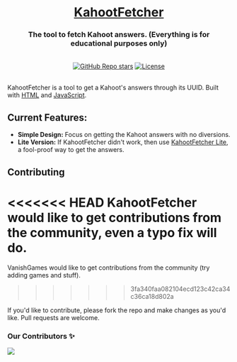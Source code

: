 <div align="center">
  <h1 align="center"><a href="https://orn8.github.io/kahootfetcher">KahootFetcher</a></h1>
  <h3>The tool to fetch Kahoot answers. (Everything is for educational purposes only)</h3>
</div>

</br>

<div align="center">
  <a href="https://github.com/orn8/kahootfetcher/stargazers"><img alt="GitHub Repo stars" src="https://img.shields.io/github/stars/orn8/kahootfetcher?style=for-the-badge"></a>
  <a href="https://github.com/orn8/kahootfetcher/blob/main/LICENSE"><img alt="License" src="https://img.shields.io/badge/license-AGPLv3-purple?style=for-the-badge"></a>
</div>

</br>

KahootFetcher is a tool to get a Kahoot's answers through its UUID. Built with [HTML](https://www.w3.org/html/) and [JavaScript](https://developer.mozilla.org/en-US/docs/Web/JavaScript).

## Current Features:

- **Simple Design:** Focus on getting the Kahoot answers with no diversions.
- **Lite Version:** If KahootFetcher didn't work, then use [KahootFetcher Lite](https://orn8.github.io/kahootfetcher/lite), a fool-proof way to get the answers.

## Contributing

<<<<<<< HEAD
KahootFetcher would like to get contributions from the community, even a typo fix will do.
=======
VanishGames would like to get contributions from the community (try adding games and stuff).
>>>>>>> 3fa340faa082104ecd123c42ca34c36ca18d802a

If you'd like to contribute, please fork the repo and make changes as you'd like. Pull requests are welcome.



### Our Contributors ✨

<a href="https://github.com/orn8/vanishgames/graphs/contributors">
  <img src="https://contrib.rocks/image?repo=orn8/vanishgames" />
</a>
